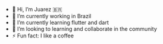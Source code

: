 - 👋 Hi, I’m Juarez 🇧🇷
- 🔭 I’m currently working in Brazil
- 🌱 I’m currently learning flutter and dart
- 👯 I’m looking to learning and collaborate in the community
- ⚡ Fun fact: I like a coffee

<!---
**strangeprojects/strangeprojects** is a ✨ special ✨ repository because its `README.md` (this file) appears on your GitHub profile.
You can click the Preview link to take a look at your changes.
--->
